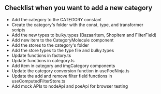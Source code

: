 ## Checklist when you want to add a new category

-   Add the category to the CATEGORY constant
-   Create the category's folder with the const, type, and transformer scripts
-   Add the new types to bulky.types (BazaarItem, ShopItem and FilterField)
-   Add new item to the CategoryMolecule component
-   Add the stores to the category's folder
-   Add the store types to the type file and bulky.types
-   Update functions in factory.ts
-   Update functions in category.ts
-   Add item in category and imgCategory components
-   Update the category conversion function in usePoeNinja.ts
-   Update the add and remove filter field functions in useComputedFilterStore.ts
-   Add mock APIs to nodeApi and poeApi for browser testing
